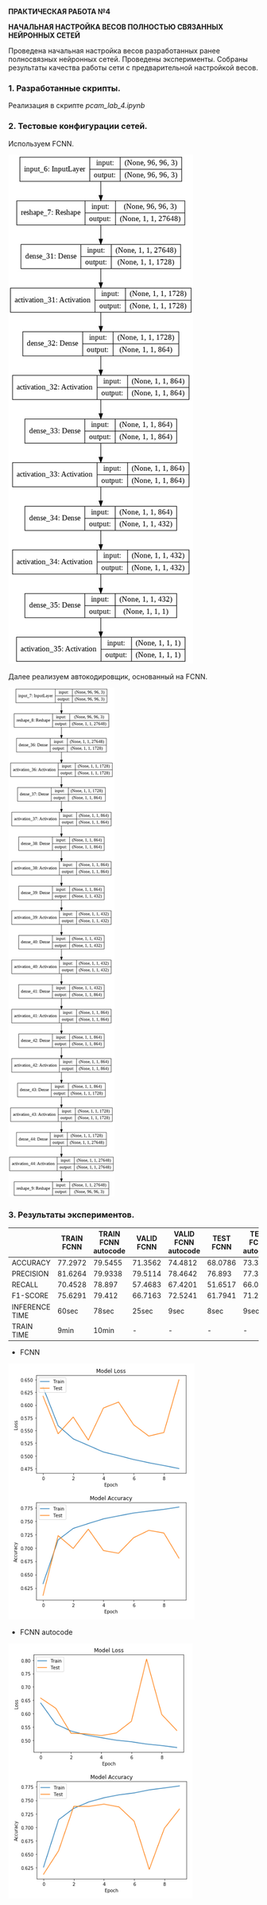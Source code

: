 **ПРАКТИЧЕСКАЯ РАБОТА №4**


**НАЧАЛЬНАЯ НАСТРОЙКА ВЕСОВ ПОЛНОСТЬЮ СВЯЗАННЫХ НЕЙРОННЫХ СЕТЕЙ**

Проведена начальная настройка весов разработанных ранее полносвязных нейронных сетей. Проведены эксперименты. Собраны результаты качества работы сети с предварительной настройкой весов.

### 1. Разработанные скрипты.

Реализация в скрипте *pcam_lab_4.ipynb*


### 2. Тестовые конфигурации сетей.


Используем FCNN.

![](../images/lab4_model1.png)

Далее реализуем автокодировщик, основанный на FCNN.


![](../images/lab4_model2.png)

### 3. Результаты экспериментов.


|   | TRAIN FCNN | TRAIN FCNN autocode | VALID FCNN | VALID FCNN autocode | TEST FCNN | TEST FCNN autocode |
| ------------ | ------------ | ------------ | ------------ | ------------ | ------------ | ------------ |
| ACCURACY | 77.2972 | 79.5455 | 71.3562 | 74.4812 | 68.0786 | 73.3856 |
| PRECISION | 81.6264 | 79.9338 | 79.5114 | 78.4642 | 76.893 | 77.378 |
| RECALL | 70.4528 | 78.897 | 57.4683 | 67.4201 | 51.6517 | 66.0621 |
| F1-SCORE | 75.6291 | 79.412 | 66.7163 | 72.5241 | 61.7941 | 71.2737 |
| INFERENCE TIME | 60sec | 78sec | 25sec | 9sec | 8sec | 9sec |
| TRAIN TIME | 9min | 10min | - | - | - | - |




- FCNN

![](../images/lab4_model1_loss_acc.png)




- FCNN autocode

![](../images/lab4_model2_loss_acc.png)


